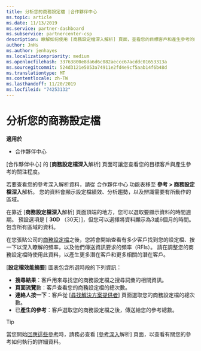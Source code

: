 ```yaml
---
title: 分析您的商務設定檔 |合作夥伴中心
ms.topic: article
ms.date: 11/13/2019
ms.service: partner-dashboard
ms.subservice: partnercenter-csp
description: 瞭解如何使用 [商務設定檔深入解析] 頁面，查看您的目標客戶和產生參考的觀點。
author: JnHs
ms.author: jenhayes
ms.localizationpriority: medium
ms.openlocfilehash: 33763800e8da6d6c082aeccc67acddc01653313a
ms.sourcegitcommit: 524d3121e5053a74911e2fd4e9cf5aab14f6b48d
ms.translationtype: MT
ms.contentlocale: zh-TW
ms.lasthandoff: 11/20/2019
ms.locfileid: "74253132"
---
```

# <a name="analyze-your-business-profile"></a>分析您的商務設定檔
<!-- 
https://go.microsoft.com/fwlink/?linkid=849120
-->

**適用於**

- 合作夥伴中心

[合作夥伴中心] 的 [**商務設定檔深入**解析] 頁面可讓您查看您的目標客戶與產生參考的關注程度。

若要查看您的參考深入解析資料，請從 合作夥伴中心 功能表移至 **參考 > 商務設定檔深入**解析。 您的資料會顯示設定檔績效、分析趨勢，以及辨識需要有所動作的區域。

在靠近 [**商務設定檔深入**解析] 頁面頂端的地方，您可以選取要顯示資料的時間週期。 預設選項是 [ **30D** （30天）]，但您可以選擇將資料顯示為3或6個月的時間。 包含所有區域的資料。

在您張貼公司的[商務設定檔](create-a-marketing-profile.md)之後，您將會開始查看有多少客戶找到您的設定檔、按一下以深入瞭解的頻率，以及他們傳送資訊要求的頻率（RFIs）。 請在調整您的商務設定檔時使用此資料，以產生更多潛在客戶和更多相關的潛在客戶。

[**設定檔效能摘要**] 圖表包含所選時段的下列資訊：

- **搜尋結果**：客戶用來尋找您的商務設定檔之搜尋詞彙的相關資訊。
- **頁面流覽**數：客戶查看您的商務設定檔的總次數。
- **連絡人按一下**：客戶從 [[尋找解決方案提供者](https://www.microsoft.com/solution-providers/home)] 頁面選取您的商務設定檔的總次數。
- 已**產生的參考**：客戶選取您的商務設定檔之後，傳送給您的參考總數。

> [!TIP]
> 當您開始[回應這些參考](responding-to-referrals.md)時，請務必查看 [[參考深入](referral-insights.md)解析] 頁面，以查看有關您的參考如何執行的詳細資料。
